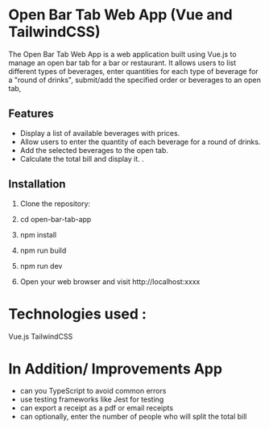 # Open Bar Tab Web App (Vue and TailwindCSS)
The Open Bar Tab Web App is a web application built using Vue.js to manage an open bar tab for a bar or restaurant. It allows users to list different types of beverages, enter quantities for each type of beverage for a "round of drinks", submit/add the specified order or beverages to an open tab,
## Features

- Display a list of available beverages with prices.
- Allow users to enter the quantity of each beverage for a round of drinks.
- Add the selected beverages to the open tab.
- Calculate the total bill and display it. .

## Installation

1. Clone the repository:

2. cd open-bar-tab-app

3. npm install

4. npm run build

5. npm run dev

6. Open your web browser and visit http://localhost:xxxx

# Technologies used :

Vue.js
TailwindCSS

# In Addition/ Improvements App
- can you TypeScript to avoid common errors
- use testing frameworks like Jest for testing
- can export a receipt as a pdf or email receipts
- can optionally, enter the number of people who will split the total bill
